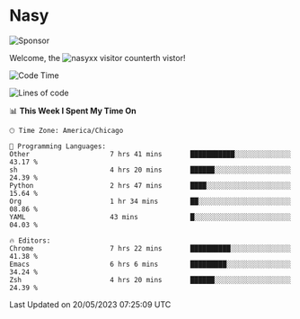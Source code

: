 # Nasy

<!--
<p align="center">
<img height="200" src="https://github-readme-stats.vercel.app/api?username=nasyxx&count_private=true&show_icons=true&theme=dracula&include_all_commits=true"/>
<img height="200" src="https://github-readme-stats.vercel.app/api/top-langs/?username=nasyxx&theme=dracula&hide=html,jupyter+notebook&count_private=true&show_icons=true"/>
</p>

  
----------------
-->

![Sponsor](https://img.shields.io/static/v1.svg?label=Sponsor&message=%E2%9D%A4&logo=GitHub&style=flat&color=pink)
 
Welcome, the ![nasyxx visitor counter](https://count.getloli.com/get/@nasyxx?theme=rule34)th vistor!
 
<!--START_SECTION:waka-->
![Code Time](http://img.shields.io/badge/Code%20Time-3%2C533%20hrs%2018%20mins-blue)

![Lines of code](https://img.shields.io/badge/From%20Hello%20World%20I%27ve%20Written-6.2%20million%20lines%20of%20code-blue)

📊 **This Week I Spent My Time On** 

```text
🕑︎ Time Zone: America/Chicago

💬 Programming Languages: 
Other                    7 hrs 41 mins       ███████████░░░░░░░░░░░░░░   43.17 % 
sh                       4 hrs 20 mins       ██████░░░░░░░░░░░░░░░░░░░   24.39 % 
Python                   2 hrs 47 mins       ████░░░░░░░░░░░░░░░░░░░░░   15.64 % 
Org                      1 hr 34 mins        ██░░░░░░░░░░░░░░░░░░░░░░░   08.86 % 
YAML                     43 mins             █░░░░░░░░░░░░░░░░░░░░░░░░   04.03 % 

🔥 Editors: 
Chrome                   7 hrs 22 mins       ██████████░░░░░░░░░░░░░░░   41.38 % 
Emacs                    6 hrs 6 mins        █████████░░░░░░░░░░░░░░░░   34.24 % 
Zsh                      4 hrs 20 mins       ██████░░░░░░░░░░░░░░░░░░░   24.39 % 
```


 Last Updated on 20/05/2023 07:25:09 UTC
<!--END_SECTION:waka-->

<!-- ![visitors](https://visitor-badge.laobi.icu/badge?page_id=nasyxx.nasyxx) -->
